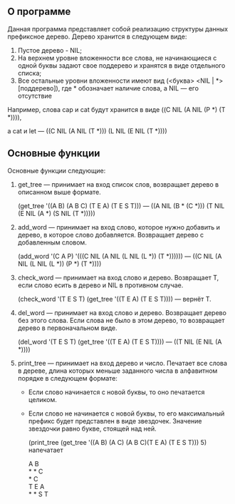 ## О программе
Данная программа представляет собой реализацию структуры данных префиксное дерево. Дерево хранится в следующем виде:
1. Пустое дерево - NIL;
2. На верхнем уровне вложенности все слова, не начинающиеся с одной буквы задают свое поддерево и хранятся в виде отдельного списка;
3. Все остальные уровни вложенности имеют вид (<буква> <NIL | *> [поддерево]), где * обозначает наличие слова, а NIL — его отсутствие
   
Например, слова cap и cat будут хранится в виде ((C NIL (A NIL (P *) (T *)))), 

а cat и let — ((C NIL (A NIL (T *))) (L NIL (E NIL (T *)))) 
## Основные функции
Основные функции следующие:
1. get_tree — принимает на вход список слов, возвращает дерево в описанном выше формате.

   (get_tree '((A B) (A B C) (T E A) (T E S T))) — ((A NIL (B * (C *))) (T NIL (E NIL (A *) (S NIL (T *)))))
2. add_word — принимает на вход слово, которое нужно добавить и дерево, в которое слово добавляется.
   Возвращает дерево с добавленным словом.

   (add_word '(C A P) '(((C NIL (A NIL (L NIL (L *)) (T *)))))) — ((C NIL (A NIL (L NIL (L *)) (P *) (T *)))) 

3. check_word — принимает на вход слово и дерево. Возвращает T, если слово есить в дерево
   и NIL в противном случае.

   (check_word '(T E S T) (get_tree '((T E A) (T E S T)))) — вернёт Т.

4. del_word — принимает на вход слово и дерево. Возвращает дерево без этого слова.
   Если слова не было в этом дерево, то возвращает дерево в первоначальном виде.

   (del_word '(T E S T) (get_tree '((T E A) (T E S T)))) — ((T NIL (E NIL (A *))))

5. print_tree — принимает на вход дерево и число. Печатает все слова в дереве, длина которых
   меньше заданного числа в алфавитном порядке в следующем формате:
   + Если слово начинается с новой буквы, то оно печатается целиком.
   + Если слово не начинается с новой буквы, то его максимальный префикс будет представлен в виде звездочек.
     Значение звездочки равно букве, стоящей над ней.

     (print_tree (get_tree '((A B) (A C) (A B C)(T E A) (T E S T))) 5) напечатает

     A B  
     \* \* C  
     \* C  
     T E A  
     \* \* S T  

   

